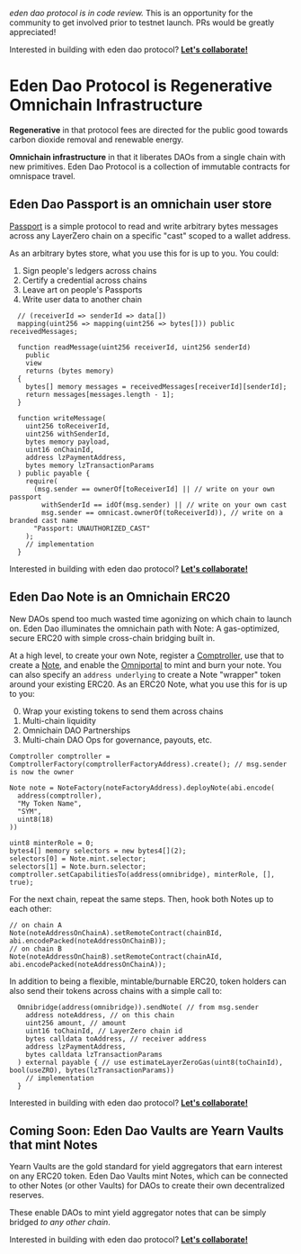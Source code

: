 _eden dao protocol is in code review._ This is an opportunity for the community to get involved prior to testnet launch. PRs would be greatly appreciated!

Interested in building with eden dao protocol? **[Let's collaborate!](https://edendao.typeform.com/to/qrHGVQtx)**

# Eden Dao Protocol is Regenerative Omnichain Infrastructure

**Regenerative** in that protocol fees are directed for the public good towards carbon dioxide removal and renewable energy.

**Omnichain infrastructure** in that it liberates DAOs from a single chain with new primitives. Eden Dao Protocol is a collection of immutable contracts for omnispace travel.

## Eden Dao Passport is an omnichain user store

[Passport](./src/passport/Passport.sol) is a simple protocol to read and write arbitrary bytes messages across any LayerZero chain on a specific "cast" scoped to a wallet address.

As an arbitrary bytes store, what you use this for is up to you. You could:

1. Sign people's ledgers across chains
2. Certify a credential across chains
3. Leave art on people's Passports
4. Write user data to another chain

```solidity
  // (receiverId => senderId => data[])
  mapping(uint256 => mapping(uint256 => bytes[])) public receivedMessages;

  function readMessage(uint256 receiverId, uint256 senderId)
    public
    view
    returns (bytes memory)
  {
    bytes[] memory messages = receivedMessages[receiverId][senderId];
    return messages[messages.length - 1];
  }

  function writeMessage(
    uint256 toReceiverId,
    uint256 withSenderId,
    bytes memory payload,
    uint16 onChainId,
    address lzPaymentAddress,
    bytes memory lzTransactionParams
  ) public payable {
    require(
      (msg.sender == ownerOf[toReceiverId] || // write on your own passport
        withSenderId == idOf(msg.sender) || // write on your own cast
        msg.sender == omnicast.ownerOf(toReceiverId)), // write on a branded cast name
      "Passport: UNAUTHORIZED_CAST"
    );
    // implementation
  }
```

Interested in building with eden dao protocol? **[Let's collaborate!](https://edendao.typeform.com/to/qrHGVQtx)**

## Eden Dao Note is an Omnichain ERC20

New DAOs spend too much wasted time agonizing on which chain to launch on. Eden Dao illuminates the omnichain path with Note: A gas-optimized, secure ERC20 with simple cross-chain bridging built in.

At a high level, to create your own Note, register a [Comptroller](./src/auth/ComptrollerFactory.sol), use that to create a [Note](./src/mint/NoteFactory.sol), and enable the [Omniportal](./src/mint/Omniportal.sol) to mint and burn your note. You can also specify an `address underlying` to create a Note "wrapper" token around your existing ERC20.
As an ERC20 Note, what you use this for is up to you:

0. Wrap your existing tokens to send them across chains
1. Multi-chain liquidity
2. Omnichain DAO Partnerships
3. Multi-chain DAO Ops for governance, payouts, etc.

```solidity
Comptroller comptroller = ComptrollerFactory(comptrollerFactoryAddress).create(); // msg.sender is now the owner

Note note = NoteFactory(noteFactoryAddress).deployNote(abi.encode(
  address(comptroller),
  "My Token Name",
  "SYM",
  uint8(18)
))

uint8 minterRole = 0;
bytes4[] memory selectors = new bytes4[](2);
selectors[0] = Note.mint.selector;
selectors[1] = Note.burn.selector;
comptroller.setCapabilitiesTo(address(omnibridge), minterRole, [], true);
```

For the next chain, repeat the same steps. Then, hook both Notes up to each other:

```solidity
// on chain A
Note(noteAddressOnChainA).setRemoteContract(chainBId, abi.encodePacked(noteAddressOnChainB));
// on chain B
Note(noteAddressOnChainB).setRemoteContract(chainAId, abi.encodePacked(noteAddressOnChainA));
```

In addition to being a flexible, mintable/burnable ERC20, token holders can also send their tokens across chains with a simple call to:

```solidity
  Omnibridge(address(omnibridge)).sendNote( // from msg.sender
    address noteAddress, // on this chain
    uint256 amount, // amount
    uint16 toChainId, // LayerZero chain id
    bytes calldata toAddress, // receiver address
    address lzPaymentAddress,
    bytes calldata lzTransactionParams
  ) external payable { // use estimateLayerZeroGas(uint8(toChainId), bool(useZRO), bytes(lzTransactionParams))
    // implementation
  }
```

Interested in building with eden dao protocol? **[Let's collaborate!](https://edendao.typeform.com/to/qrHGVQtx)**

## Coming Soon: Eden Dao Vaults are Yearn Vaults that mint Notes

Yearn Vaults are the gold standard for yield aggregators that earn interest on any ERC20 token.
Eden Dao Vaults mint Notes, which can be connected to other Notes (or other Vaults) for DAOs to create their own decentralized reserves.

These enable DAOs to mint yield aggregator notes that can be simply bridged _to any other chain_.

Interested in building with eden dao protocol? **[Let's collaborate!](https://edendao.typeform.com/to/qrHGVQtx)**
